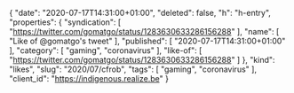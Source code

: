 {
  "date": "2020-07-17T14:31:00+01:00",
  "deleted": false,
  "h": "h-entry",
  "properties": {
    "syndication": [
      "https://twitter.com/gomatgo/status/1283630633286156288"
    ],
    "name": [
      "Like of @gomatgo's tweet"
    ],
    "published": [
      "2020-07-17T14:31:00+01:00"
    ],
    "category": [
      "gaming",
      "coronavirus"
    ],
    "like-of": [
      "https://twitter.com/gomatgo/status/1283630633286156288"
    ]
  },
  "kind": "likes",
  "slug": "2020/07/cfrob",
  "tags": [
    "gaming",
    "coronavirus"
  ],
  "client_id": "https://indigenous.realize.be"
}
